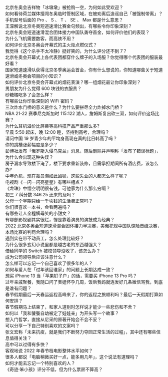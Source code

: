 北京冬奥会吉祥物「冰墩墩」被抢购一空，为何如此受欢迎？  
如何看待荷兰媒体擅闯冬奥临时管制区域，在被劝离后造谣自己「被强制带离」？  
手机型号后面的 Pro 、 S 、 T 、 SE 、 Max 都是什么意思？  
王濛解说北京冬奥短道速滑比赛金句频出，有哪些令你印象深刻？  
北京冬奥会短道速滑混合团体接力中国队勇夺首金，如何评价他们的表现？  
为什么飞机需要数客，而高铁不用？  
如何评价北京冬奥会开幕式的主火炬点燃仪式？  
我觉得《这个杀手不太冷静》挺好笑的，为什么评分还不到 7？  
北京冬奥会开幕式上各代表团都穿什么牌子的入场服？你觉得哪个代表团的服装最好看？  
国家短道速滑队获得北京冬季奥运会首金，你有什么想说的，你知道哪些关于短道速滑或冬奥会项目的小知识？  
如何评价北京冬奥会开幕式的烟花表演？哪一组烟花最让你印象深刻？  
男朋友为什么觉得 600 块钱的衣服贵？  
砂糖橘吃多了会怎么样？  
有哪些让你印象深刻的 WiFi 密码？  
三次炸水门桥的意义是什么？为什么要拼尽全力炸掉水门桥？  
NBA 21-22 赛季尼克斯加时 115:122 湖人，詹姆斯复出砍三双，如何评价这场比赛？  
为什么耳机溢价比屏幕等高科技产品严重那么多?  
早晨 5:50 起床，晚 12:00 睡，坚持到高考，合理吗？  
请问中国 19 岁青少年的平均身高现在真的比日韩高了吗？  
你的跳槽涨薪幅度是多少？  
彭博社发布「俄罗斯入侵乌克兰」消息，随后删除并声明称「发布了错误标题」，为什么会出现这种失误？  
房子漏水导致楼下淹了，楼下要求重新装修，且需承担期间所有酒店费，该怎么办?  
中年危机，现在裁员潮如此凶猛，这些失业的人都怎么样了呢？  
电视剧《一闪一闪亮星星》有哪些槽点？  
《龙珠》中悟空明明很有钱，可他家为什么那么穷啊？  
初三 7 科分数 346.25 还来的及吗？  
父母一个学期只给一千块钱的生活费正常吗？  
你们很喜欢一本书，会看两遍吗？  
有哪些让人全程姨母笑的小甜文？  
有哪部影视剧其实很烂，愣是靠着演员的演技成为经典？  
2022 北京冬奥会短道速滑混合团体接力半决赛，美俄犯规中国队惊险晋级决赛，本场比赛的判罚合理吗？  
遇到实在带不动员工，怎么处理比较好？  
为什么很多玄幻小说里都是越古老的东西越强大？  
借给同学的 Switch 被校领导没收了，该怎么办？  
成为公司领导后应该注意什么？  
怎么样可以忘记一个自己喜欢了很多年的人？  
如何与爱人在「过年该回谁家」的问题上长期达成一致？  
想买 iPhone 13 当「苹果钉子户」的话，需要买 iPhone 13 Pro 吗？  
过年亲戚聚餐，我随口问了表姐怀孕几周，饭后我妈就连发好几条微信骂我，到底是谁有问题？  
春节假期最后一天春运返程高峰来了，你的返程之旅顺利吗？最后一天假期打算如何安排？  
春节假期马上结束了，和家人道别时怎样说才能少一些悲伤和不舍？  
如何以「我和饕餮自幼被定了娃娃亲」为开头写一个故事？  
想入门哲学，直接从尼采的原著开始会不会不妥？  
可以分享一下自己特别喜欢的文案吗？  
张文宏称「未来抗疫，就是我们不断努力夺回正常生活的过程」，其中还有哪些信息值得关注？  
高中可以过得有多快？  
客观地说 2022 年春节档电影整体水平如何？  
很多人都说「电脑稍微买好一点，能多用几年」，这个说法有道理吗？  
如何才能去忘记一个特别喜欢的人？  
《奇迹·笨小孩》评分不低，但为什么票房不算高？  
